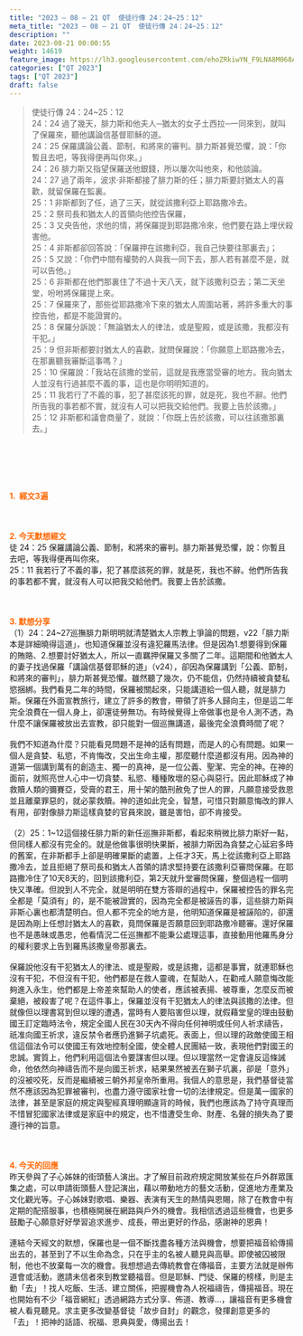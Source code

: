 ```yaml
---
title: "2023 – 08 – 21 QT  使徒行傳 24：24~25：12"
meta_title: "2023 – 08 – 21 QT  使徒行傳 24：24~25：12"
description: ""
date: 2023-08-21 00:00:55
weight: 14619
feature_image: https://lh3.googleusercontent.com/ehoZRkiwYN_F9LNA8M068AYxt73EavCZno-PD1cJRuf5BbSkQVUWr3gNEbt5kSs28Pb_Elg17kSrtf9ybWvojWoMV6I4tPM3vGRGDq6GkKkPdL2Gut4QAIw4-uykKUAtNiKgQKntvsU=w800
categories: ["QT 2023"]
tags: ["QT 2023"]
draft: false
---
```


<blockquote>使徒行傳 24：24~25：12<br />
24：24 過了幾天，腓力斯和他夫人─猶太的女子土西拉─一同來到，就叫了保羅來，聽他講論信基督耶穌的道。<br />
24：25 保羅講論公義、節制，和將來的審判。腓力斯甚覺恐懼，說：「你暫且去吧，等我得便再叫你來。」<br />
24：26 腓力斯又指望保羅送他銀錢，所以屢次叫他來，和他談論。<br />
24：27 過了兩年，波求‧非斯都接了腓力斯的任；腓力斯要討猶太人的喜歡，就留保羅在監裏。<br />
25：1 非斯都到了任，過了三天，就從該撒利亞上耶路撒冷去。<br />
25：2 祭司長和猶太人的首領向他控告保羅，<br />
25：3 又央告他，求他的情，將保羅提到耶路撒冷來，他們要在路上埋伏殺害他。<br />
25：4 非斯都卻回答說：「保羅押在該撒利亞，我自己快要往那裏去」；<br />
25：5 又說：「你們中間有權勢的人與我一同下去，那人若有甚麼不是，就可以告他。」<br />
25：6 非斯都在他們那裏住了不過十天八天，就下該撒利亞去；第二天坐堂，吩咐將保羅提上來。<br />
25：7 保羅來了，那些從耶路撒冷下來的猶太人周圍站著，將許多重大的事控告他，都是不能證實的。<br />
25：8 保羅分訴說：「無論猶太人的律法，或是聖殿，或是該撒，我都沒有干犯。」<br />
25：9 但非斯都要討猶太人的喜歡，就問保羅說：「你願意上耶路撒冷去，在那裏聽我審斷這事嗎？」<br />
25：10 保羅說：「我站在該撒的堂前，這就是我應當受審的地方。我向猶太人並沒有行過甚麼不義的事，這也是你明明知道的。<br />
25：11 我若行了不義的事，犯了甚麼該死的罪，就是死，我也不辭。他們所告我的事若都不實，就沒有人可以把我交給他們。我要上告於該撒。」<br />
25：12 非斯都和議會商量了，就說：「你既上告於該撒，可以往該撒那裏去。」</blockquote><br />
&nbsp;<br />
<br />
&nbsp;<br />
<br />
<span style="color: #ff6600;"><strong>1.  經文3遍</strong></span><br />
<br />
&nbsp;<br />
<br />
<span style="color: #ff6600;"><strong>2. 今天默想經文<br />
</strong></span>徒 24：25 保羅講論公義、節制，和將來的審判。腓力斯甚覺恐懼，說：你暫且去吧，等我得便再叫你來。<br />
25：11 我若行了不義的事，犯了甚麼該死的罪，就是死，我也不辭。他們所告我的事若都不實，就沒有人可以把我交給他們。我要上告於該撒。<br />
<br />
&nbsp;<br />
<br />
<strong><span style="color: #ff6600;">3. 默想分享<br />
</span></strong>（1）24：24~27巡撫腓力斯明明就清楚猶太人宗教上爭論的問題，v22「腓力斯本是詳細曉得這道」，也知道保羅並沒有違犯羅馬法律。但是因為1.想要得到保羅的賄賂、2.想要討好猶太人，所以一直羈押保羅又多關了二年。這期間和他猶太人的妻子找過保羅「講論信基督耶穌的道」（v24），卻因為保羅講到「公義、節制，和將來的審判」，腓力斯甚覺恐懼。雖然聽了幾次，仍不能信，仍然持續被貪婪私慾捆綁。我們看見二年的時間，保羅被關起來，只能講道給一個人聽，就是腓力斯。保羅在外面宣教旅行，建立了許多的教會，帶領了許多人歸向主，但是這二年完全浪費在一個人身上，卻還徒勞無功。有時候覺得上帝做事也是令人測不透，為什麼不讓保羅被放出去宣教，卻只能對一個巡撫講道，最後完全浪費時間了呢？<br />
<br />
我們不知道為什麼？只能看見問題不是神的話有問題，而是人的心有問題。如果一個人是貪婪、私慾，不肯悔改，交出生命主權，那麼聽什麼道都沒有用。因為神的道第一個講到萬有的創造主、獨一的真神，是一位公義、聖潔、完全的神。在神的面前，就照亮世人心中一切貪婪、私慾、種種敗壞的惡心與惡行。因此耶穌成了神救贖人類的彌賽亞，受膏的君王，用十架的酷刑赦免了世人的罪，凡願意接受救恩並且離棄罪惡的，就必蒙救贖。神的道如此完全，智慧，可惜只對願意悔改的罪人有用，卻對像腓力斯這樣貪婪的官員來說，雖是害怕，卻不肯接受。<br />
<br />
（2）25：1~12這個接任腓力斯的新任巡撫非斯都，看起來稍微比腓力斯好一點，但同樣人都沒有完全的。就是他做事很明快果斷，被腓力斯因為貪婪之心延宕多時的舊案，在非斯都手上卻是明確果斷的處置，上任才3天，馬上從該撒利亞上耶路撒冷去，並且拒絕了祭司長和猶太人首領的請求堅持要在該撒利亞審問保羅。在耶路撒冷住了10天8天的，回到該撒利亞，第2天就升堂審問保羅，整個過程一個明快又準確。但說到人不完全，就是明明在雙方答辯的過程中，保羅被控告的罪名完全都是「莫須有」的，是不能被證實的，因為完全都是被誣告的事，這些腓力斯與非斯心裏也都清楚明白。但人都不完全的地方是，他明知道保羅是被誣陷的，卻還是因為剛上任想討猶太人的喜歡，竟問保羅是否願意回到耶路撒冷聽審。還好保羅也不是愚昧或愚忠，他看情況二任巡撫都不能秉公處理這事，直接動用他羅馬身分的權利要求上告到羅馬該撒皇帝那裏去。<br />
<br />
保羅說他沒有干犯猶太人的律法、或是聖殿，或是該撒，這都是事實，就連耶穌也沒有干犯，不但沒有干犯，他們都是在救人靈魂，在幫助人，在勸戒人願意悔改能夠進入永生，他們都是上帝差來幫助人的使者，應該被表揚、被尊重，怎麼反而被棄絕，被殺害了呢？在這件事上，保羅並沒有干犯猶太人的律法與該撒的法律。但就像但以理書寫到但以理的遭遇，當時有人要陷害但以理，就假藉堂皇的理由鼓動國王訂定臨時法令，規定全國人民在30天內不得向任何神明或任何人祈求禱告，祇准向國王祈求，違反禁令者應扔進獅子坑處死。表面上，但以理的政敵使國王相信這個法令可以使國王有效地控制全國，使全體人民團結一致，表現他們對國王的忠誠。實質上，他們利用這個法令要謀害但以理。但以理當然一定會違反這條誡命，他依然向神禱告而不是向國王祈求，結果果然被丟在獅子坑裏，卻是「意外」的沒被咬死，反而是繼續被三朝外邦皇帝所重用。我個人的意思是，我們基督徒當然不應該因為犯罪被審判，也盡力遵守國家社會一切的法律規定。但是萬一國家的法律，甚至是家庭的規定與聖經真理明顯違背的時候，我們也應該為了持守真理而不惜冒犯國家法律或是家庭中的規定，也不惜遭受生命、財產、名聲的損失為了要遵行神的旨意。<br />
<br />
&nbsp;<br />
<br />
<strong style="font-size: inherit;"><span style="color: #ff6600;">4. 今天的回應<br />
</span></strong>昨天參與了子心姊妹的街頭藝人演出。才了解目前政府規定開放某些在戶外群眾匯集之處，可以申請街頭藝人登記演出，藉以帶動地方的藝文活動，促進地方產業及文化觀光等。子心姊妹對歌唱、樂器、表演有天生的熱情與恩賜，除了在教會中有定期的配搭服事，也積極開展在網路與戶外的機會。我相信透過這些機會，也更多鼓勵子心願意好好學習追求進步、成長，帶出更好的作品，感謝神的恩典！<br />
<br />
連結今天經文的默想，保羅也是一個不斷找盡各種方法與機會，想要把福音給傳揚出去的，甚至到了不以生命為念，只在乎主的名被人聽見與高舉。即使被囚被限制，他也不放棄每一次的機會。我想想過去傳統教會在傳福音，主要方法就是辦佈道會或活動，邀請未信者來到教堂聽福音。但是耶穌、門徒、保羅的榜樣，則是主動「去」！找人吃飯、生活、建立關係，把握機會為人祝福禱告，傳揚福音。現在也開始有不少「福音網紅」透過網路方式分享、佈道、教導…，讓福音有更多機會被人看見聽見。求主更多改變基督徒「故步自封」的觀念，發揮創意更多的「去」！把神的話語、祝福、恩典與愛，傳揚出去！<br />
<br />
<audio style="display: none;" controls="controls"></audio><br />
<br />
<audio style="display: none;" controls="controls"></audio><br />
<br />
<audio style="display: none;" controls="controls"></audio><br />
<br />
<audio style="display: none;" controls="controls"></audio><br />
<br />
<audio style="display: none;" controls="controls"></audio>
        